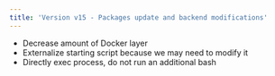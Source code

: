 ```yaml
---
title: 'Version v15 - Packages update and backend modifications'
---
```


* Decrease amount of Docker layer
* Externalize starting script because we may need to modify it
* Directly exec process, do not run an additional bash
